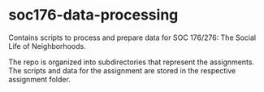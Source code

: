 # soc176-data-processing
Contains scripts to process and prepare data for SOC 176/276: The Social Life of Neighborhoods. 

The repo is organized into subdirectories that represent the assignments. The scripts and data for the assignment are stored in the respective assignment folder.

